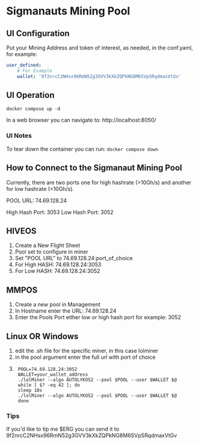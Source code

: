 # Sigmanauts Mining Pool
## UI Configuration
Put your Mining Address and token of interest, as needed, in the conf.yaml, for example:
```yaml
user_defined:
    # For Example
    wallet: '9f2nrcC2NHsx96RmN52g3GVV3kXkZQPkNG8M6SVpSRqdmaxVtGv'
```

## UI Operation
`docker compose up -d`

In a web browser you can navigate to: http://localhost:8050/

### UI Notes
To tear down the container you can run:
`docker compose down`

## How to Connect to the Sigmanaut Mining Pool

Currently, there are two ports one for high hashrate (>10Gh/s) and another for low hashrate (<10Gh/s). 

POOL URL:
74.69.128.24

High Hash Port: 3053
Low Hash Port: 3052

## HIVEOS
1. Create a New Flight Sheet
2. Pool set to configure in miner
3. Set "POOL URL" to 74.69.128.24:port_of_choice
  1. For High HASH: 74.69.128.24:3053
  2. For Low HASH: 74.69.128.24:3052

## MMPOS
1. Create a new pool in Management
2. In Hostname enter the URL: 74.69.128.24
3. Enter the Pools Port either low or high hash port for example: 3052

## Linux OR Windows
1. edit the .sh file for the specific miner, in this case lolminer
2. in the pool argument enter the full url with port of choice
  1. ```
      POOL=74.69.128.24:3052
      WALLET=your_wallet_address
      ./lolMiner --algo AUTOLYKOS2 --pool $POOL --user $WALLET $@
      while [ $? -eq 42 ]; do
      sleep 10s
      ./lolMiner --algo AUTOLYKOS2 --pool $POOL --user $WALLET $@
      done
      ```

### Tips
If you'd like to tip me $ERG you can send it to 9f2nrcC2NHsx96RmN52g3GVV3kXkZQPkNG8M6SVpSRqdmaxVtGv

